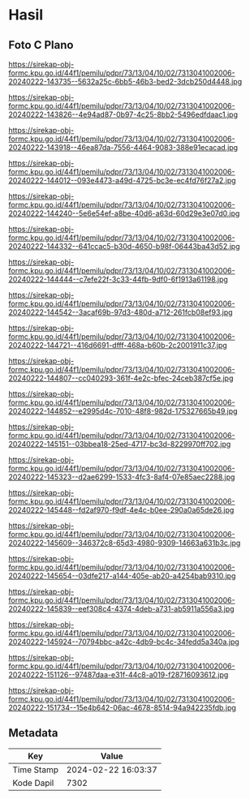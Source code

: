 # Hasil

## Foto C Plano

https://sirekap-obj-formc.kpu.go.id/44f1/pemilu/pdpr/73/13/04/10/02/7313041002006-20240222-143735--5632a25c-6bb5-46b3-bed2-3dcb250d4448.jpg

https://sirekap-obj-formc.kpu.go.id/44f1/pemilu/pdpr/73/13/04/10/02/7313041002006-20240222-143826--4e94ad87-0b97-4c25-8bb2-5496edfdaac1.jpg

https://sirekap-obj-formc.kpu.go.id/44f1/pemilu/pdpr/73/13/04/10/02/7313041002006-20240222-143918--46ea87da-7556-4464-9083-388e91ecacad.jpg

https://sirekap-obj-formc.kpu.go.id/44f1/pemilu/pdpr/73/13/04/10/02/7313041002006-20240222-144012--093e4473-a49d-4725-bc3e-ec4fd76f27a2.jpg

https://sirekap-obj-formc.kpu.go.id/44f1/pemilu/pdpr/73/13/04/10/02/7313041002006-20240222-144240--5e6e54ef-a8be-40d6-a63d-60d29e3e07d0.jpg

https://sirekap-obj-formc.kpu.go.id/44f1/pemilu/pdpr/73/13/04/10/02/7313041002006-20240222-144332--641ccac5-b30d-4650-b98f-06443ba43d52.jpg

https://sirekap-obj-formc.kpu.go.id/44f1/pemilu/pdpr/73/13/04/10/02/7313041002006-20240222-144444--c7efe22f-3c33-44fb-9df0-6f1913a61198.jpg

https://sirekap-obj-formc.kpu.go.id/44f1/pemilu/pdpr/73/13/04/10/02/7313041002006-20240222-144542--3acaf69b-97d3-480d-a712-261fcb08ef93.jpg

https://sirekap-obj-formc.kpu.go.id/44f1/pemilu/pdpr/73/13/04/10/02/7313041002006-20240222-144721--416d6691-dfff-468a-b60b-2c2001911c37.jpg

https://sirekap-obj-formc.kpu.go.id/44f1/pemilu/pdpr/73/13/04/10/02/7313041002006-20240222-144807--cc040293-361f-4e2c-bfec-24ceb387cf5e.jpg

https://sirekap-obj-formc.kpu.go.id/44f1/pemilu/pdpr/73/13/04/10/02/7313041002006-20240222-144852--e2995d4c-7010-48f8-982d-175327665b49.jpg

https://sirekap-obj-formc.kpu.go.id/44f1/pemilu/pdpr/73/13/04/10/02/7313041002006-20240222-145151--03bbea18-25ed-4717-bc3d-8229970ff702.jpg

https://sirekap-obj-formc.kpu.go.id/44f1/pemilu/pdpr/73/13/04/10/02/7313041002006-20240222-145323--d2ae6299-1533-4fc3-8af4-07e85aec2288.jpg

https://sirekap-obj-formc.kpu.go.id/44f1/pemilu/pdpr/73/13/04/10/02/7313041002006-20240222-145448--fd2af970-f9df-4e4c-b0ee-290a0a65de26.jpg

https://sirekap-obj-formc.kpu.go.id/44f1/pemilu/pdpr/73/13/04/10/02/7313041002006-20240222-145609--346372c8-65d3-4980-9309-14663a631b3c.jpg

https://sirekap-obj-formc.kpu.go.id/44f1/pemilu/pdpr/73/13/04/10/02/7313041002006-20240222-145654--03dfe217-a144-405e-ab20-a4254bab9310.jpg

https://sirekap-obj-formc.kpu.go.id/44f1/pemilu/pdpr/73/13/04/10/02/7313041002006-20240222-145839--eef308c4-4374-4deb-a731-ab5911a556a3.jpg

https://sirekap-obj-formc.kpu.go.id/44f1/pemilu/pdpr/73/13/04/10/02/7313041002006-20240222-145924--70794bbc-a42c-4db9-bc4c-34fedd5a340a.jpg

https://sirekap-obj-formc.kpu.go.id/44f1/pemilu/pdpr/73/13/04/10/02/7313041002006-20240222-151126--97487daa-e31f-44c8-a019-f28716093612.jpg

https://sirekap-obj-formc.kpu.go.id/44f1/pemilu/pdpr/73/13/04/10/02/7313041002006-20240222-151734--15e4b642-06ac-4678-8514-94a942235fdb.jpg


## Metadata

| Key        | Value               |
| ---------- | ------------------- |
| Time Stamp | 2024-02-22 16:03:37 |
| Kode Dapil | 7302                |



